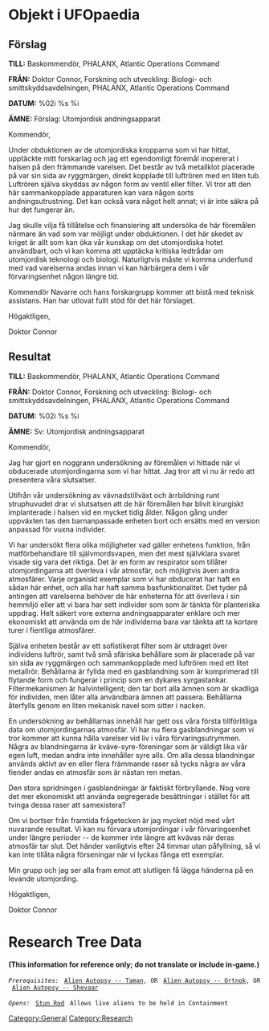 # Objekt i UFOpaedia

## Förslag

**TILL:** Baskommendör, PHALANX, Atlantic Operations Command

**FRÅN:** Doktor Connor, Forskning och utveckling: Biologi- och
smittskyddsavdelningen, PHALANX, Atlantic Operations Command

**DATUM:** %02i %s %i

**ÄMNE:** Förslag: Utomjordisk andningsapparat

Kommendör,

Under obduktionen av de utomjordiska kropparna som vi har hittat,
upptäckte mitt forskarlag och jag ett egendomligt föremål inopererat i
halsen på den främmande varelsen. Det består av två metallklot placerade
på var sin sida av ryggmärgen, direkt kopplade till luftrören med en
liten tub. Luftrören själva skyddas av någon form av ventil eller
filter. Vi tror att den här sammankopplade apparaturen kan vara någon
sorts andningsutrustning. Det kan också vara något helt annat; vi är
inte säkra på hur det fungerar än.

Jag skulle vilja få tillåtelse och finansiering att undersöka de här
föremålen närmare än vad som var möjligt under obduktionen. I det här
skedet av kriget är allt som kan öka vår kunskap om det utomjordiska
hotet användbart, och vi kan komma att upptäcka kritiska ledtrådar om
utomjordisk teknologi och biologi. Naturligtvis måste vi komma underfund
med vad varelserna andas innan vi kan härbärgera dem i vår
förvaringsenhet någon längre tid.

Kommendör Navarre och hans forskargrupp kommer att bistå med teknisk
assistans. Han har utlovat fullt stöd för det här förslaget.

Högaktligen,

Doktor Connor

## Resultat

**TILL:** Baskommendör, PHALANX, Atlantic Operations Command

**FRÅN:** Doktor Connor, Forskning och utveckling: Biologi- och
smittskyddsavdelningen, PHALANX, Atlantic Operations Command

**DATUM:** %02i %s %i

**ÄMNE:** Sv: Utomjordisk andningsapparat

Kommendör,

Jag har gjort en noggrann undersökning av föremålen vi hittade när vi
obducerade utomjordingarna som vi har hittat. Jag tror att vi nu är redo
att presentera våra slutsatser.

Utifrån vår undersökning av vävnadstillväxt och ärrbildning runt
struphuvudet drar vi slutsatsen att de här föremålen har blivit
kirurgiskt implanterade i halsen vid en mycket tidig ålder. Någon gång
under uppväxten tas den barnanpassade enheten bort och ersätts med en
version anpassad för vuxna individer.

Vi har undersökt flera olika möjligheter vad gäller enhetens funktion,
från matförbehandlare till självmordsvapen, men det mest självklara
svaret visade sig vara det riktiga. Det är en form av respirator som
tillåter utomjordingarna att överleva i vår atmosfär, och möjligtvis
även andra atmosfärer. Varje organiskt exemplar som vi har obducerat har
haft en sådan här enhet, och alla har haft samma basfunktionalitet. Det
tyder på antingen att varelserna behöver de här enheterna för att
överleva i sin hemmiljö eller att vi bara har sett individer som som är
tänkta för planteriska uppdrag. Helt säkert vore externa
andningsapparater enklare och mer ekonomiskt att använda om de här
individerna bara var tänkta att ta kortare turer i fientliga atmosfärer.

Själva enheten består av ett sofistikerat filter som är utdraget över
individens luftrör, samt två små sfäriska behållare som är placerade på
var sin sida av ryggmärgen och sammankopplade med luftrören med ett
litet metallrör. Behållarna är fyllda med en gasblandning som är
komprimerad till flytande form och fungerar i princip som en dykares
syrgastankar. Filtermekanismen är halvintelligent; den tar bort alla
ämnen som är skadliga för individen, men låter alla användbara ämnen att
passera. Behållarna återfylls genom en liten mekanisk navel som sitter i
nacken.

En undersökning av behållarnas innehåll har gett oss våra första
tillförlitliga data om utomjordingarnas atmosfär. Vi har nu flera
gasblandningar som vi tror kommer att kunna hålla varelser vid liv i
våra förvaringsutrymmen. Några av blandningarna är kväve-syre-föreningar
som är väldigt lika vår egen luft, medan andra inte innehåller syre
alls. Om alla dessa blandningar används aktivt av en eller flera
främmande raser så tycks några av våra fiender andas en atmosfär som är
nästan ren metan.

Den stora spridningen i gasblandningar är faktiskt förbryllande. Nog
vore det mer ekonomiskt att använda segregerade besättningar i stället
för att tvinga dessa raser att samexistera?

Om vi bortser från framtida frågetecken är jag mycket nöjd med vårt
nuvarande resultat. Vi kan nu förvara utomjordingar i vår
förvaringsenhet under längre perioder -- de kommer inte längre att
kvävas när deras atmosfär tar slut. Det händer vanligtvis efter 24
timmar utan påfyllning, så vi kan inte tillåta några förseningar när vi
lyckas fånga ett exemplar.

Min grupp och jag ser alla fram emot att slutligen få lägga händerna på
en levande utomjording.

Högaktligen,

Doktor Connor

# Research Tree Data

**(This information for reference only; do not translate or include
in-game.)**

*`Prerequisites:`*
` `[`Alien Autopsy -- Taman`](Aliens/Taman "wikilink")`, OR`
` `[`Alien Autopsy -- Ortnok`](Aliens/Ortnok "wikilink")`, OR`
` `[`Alien Autopsy -- Shevaar`](Aliens/Shevaar "wikilink")

*`Opens:`*
` `[`Stun Rod`](Equipment/Secondary_Weapons/Stun_Rod "wikilink")
` Allows live aliens to be held in Containment`

[Category:General](Category:General "wikilink")
[Category:Research](Category:Research "wikilink")